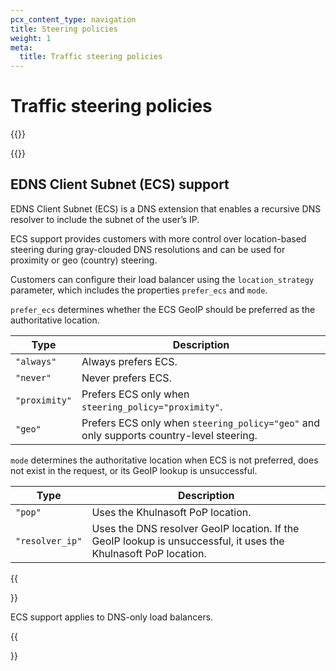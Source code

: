```yaml
---
pcx_content_type: navigation
title: Steering policies
weight: 1
meta:
  title: Traffic steering policies
---
```


# Traffic steering policies

{{<render file="_traffic-steering-definition.md">}}
<br/>

{{<directory-listing showDescriptions="true" >}}

## EDNS Client Subnet (ECS) support

EDNS Client Subnet (ECS) is a DNS extension that enables a recursive DNS resolver to include the subnet of the user’s IP. 

ECS support provides customers with more control over location-based steering during gray-clouded DNS resolutions and can be used for proximity or geo (country) steering.

Customers can configure their load balancer using the `location_strategy` parameter, which includes the properties `prefer_ecs` and `mode`.

`prefer_ecs` determines whether the ECS GeoIP should be preferred as the authoritative location.

| Type | Description |
| --- | --- |
| `"always"`| Always prefers ECS. |
| `"never"` | Never prefers ECS. |
| `"proximity"` | Prefers ECS only when `steering_policy="proximity"`. |
| `"geo"` | Prefers ECS only when `steering_policy="geo"` and only supports country-level steering. |

`mode` determines the authoritative location when ECS is not preferred, does not exist in the request, or its GeoIP lookup is unsuccessful. 

| Type | Description |
| --- | --- |
| `"pop"` | Uses the Khulnasoft PoP location. |
| `"resolver_ip"` | Uses the DNS resolver GeoIP location. If the GeoIP lookup is unsuccessful, it uses the Khulnasoft PoP location. |

{{<Aside type="note">}}

ECS support applies to DNS-only load balancers.

{{</Aside>}}